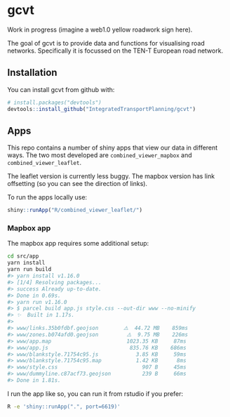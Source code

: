 
<!-- README.md is generated from README.Rmd. Please edit that file -->

<!-- Generate with R -e 'rmarkdown::render("README.Rmd")' -->

# gcvt

Work in progress (imagine a web1.0 yellow roadwork sign here).

The goal of gcvt is to provide data and functions for visualising road
networks. Specifically it is focussed on the TEN-T European road
network.

## Installation

You can install gcvt from github with:

``` r
# install.packages("devtools")
devtools::install_github("IntegratedTransportPlanning/gcvt")
```

## Apps

This repo contains a number of shiny apps that view our data in
different ways. The two most developed are `combined_viewer_mapbox` and
`combined_viewer_leaflet`.

The leaflet version is currently less buggy. The mapbox version has link
offsetting (so you can see the direction of links).

To run the apps locally use:

``` r
shiny::runApp("R/combined_viewer_leaflet/")
```

### Mapbox app

The mapbox app requires some additional setup:

``` sh
cd src/app
yarn install
yarn run build
#> yarn install v1.16.0
#> [1/4] Resolving packages...
#> success Already up-to-date.
#> Done in 0.69s.
#> yarn run v1.16.0
#> $ parcel build app.js style.css --out-dir www --no-minify
#> ✨  Built in 1.17s.
#> 
#> www/links.35b0fdbf.geojson        ⚠️  44.72 MB    859ms
#> www/zones.b074afd0.geojson         ⚠️  9.75 MB    226ms
#> www/app.map                        1023.35 KB     87ms
#> www/app.js                          835.76 KB    686ms
#> www/blankstyle.71754c95.js            3.85 KB     59ms
#> www/blankstyle.71754c95.map           1.42 KB      8ms
#> www/style.css                           907 B     45ms
#> www/dummyline.c87acf73.geojson          239 B     66ms
#> Done in 1.81s.
```

I run the app like so, you can run it from rstudio if you prefer:

``` sh
R -e 'shiny::runApp(".", port=6619)'
```
